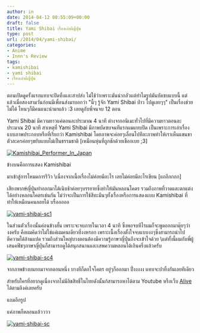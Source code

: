 ```yaml
---
author: in
date: 2014-04-12 08:55:09+00:00
draft: false
title: Yami Shibai เรื่องเล่าผีญี่ปุ่น
type: post
url: /2014/04/yami-shibai/
categories:
- Anime
- Innn's Review
tags:
- kamishibai
- yami shibai
- เรื่องเล่าผีญี่ปุ่น
---
```


ตอนเปิดดูครั้งแรกแทบจะปิดทิ้งและสาปส่ง ไม่ใช้ว่าเพราะมันน่ากลัวแต่ทำไมรูปมันบัดซบแบบนี้ แต่แล้วเมื่อสองสามวันก่อนมีเพื่อนส่งมาบอกว่า "นี้ๆ รู้จัก Yami Shibai ป่าว ไปดูเลยๆๆ" เป็นเรื่องช่วยไม่ได้ ไหนๆก็มีคนแนะนำมาแล้ว :3 เลยดูกับพี่จนจบ 12 ตอน

<!-- more -->

Yami Shibai มีความยาวแค่ตอนละประมาณ 4 นาที ต่างจากอนิเมะทั่วไปที่มีความยาวตอนละประมาณ 20 นาที สาเหตุที่ Yami Shibai มีภาพบัดซบจนทีแรกผมแทบปิด เป็นเพราะการเล่าเรื่องแบบภาพประกอบหรือที่เรียกว่า Kamishibai โดยภาพจะค่อยๆเลื่อนไปทีละภาพทำให้เราเห็นแขนขาตัวละครค่อยๆขยับแบบไม่เป็นธรรมชาติ [เหมือนหุ่นที่ถูกชักด้วยเชือกเบย ;3]

[![Kamishibai_Performer_In_Japan](https://www.innnblog.com/wp-content/uploads/2014/04/Kamishibai_Performer_In_Japan-1024x661.jpg)
](https://www.innnblog.com/wp-content/uploads/2014/04/Kamishibai_Performer_In_Japan.jpg)



ข้างบนคือการแสดง Kamishibai

มาเข้าสู่การโหมดการรีวิว \\เนื่องจากเนื้อเรื่องไม่ค่อยมีอะไร เลยไม่ค่อยมีอะไรเขียน [แถอีกกกก]

เสียงพากษ์ญี่ปุ่นทำออกมาได้เนิบช้าค่อยๆบรรยายซึ่งทำให้มันหลอนโคตร รวมถึงภาพที่วาดและตกแต่งได้อย่างหลอนโคตรเช่นกัน ไม่ว่าจะเป็นการใช้สีทะมึนๆทั้งเรื่องหรือการแสดงแบบ Kamishibai ที่ทำให้เหมือนคนลอยได้ บรื๋อออออ

[![yami-shibai-sc1](https://www.innnblog.com/wp-content/uploads/2014/04/yami-shibai-sc1-1024x576.jpg)
](https://www.innnblog.com/wp-content/uploads/2014/04/yami-shibai-sc1.jpg)



ในส่วนตัวเรื่องนั้นค่อนข้างสั้น เพราะจะจบภายในเวลา 4 นาที ซึ่งพอจบทีไรผมก็จะพูดออกมาตุ๊ยๆว่า งงครับ คือผมคิดว่าไม่ใช่แค่ผมคนเดียวที่งงหรอก เพราะเนื้อเรื่องตั้งใจจบแบบงงๆซึ่งสามารถนำไปตีความได้ล้านแปด รวมถึงส่วนใหญ่บางตอนต้องมีความรู้ภาษาญี่ปุ่นถึงจะเข้าใจด้วย \\แต่ทั้งนี้ผมกับพี่ผู้เสนคฟิชๆภาษาญี่ปุ่นก็สามารถดูได้สนุกสนานและเสพความหลอนได้เกินครึ่งแล้วครับ

[![yami-shibai-sc4](https://www.innnblog.com/wp-content/uploads/2014/04/yami-shibai-sc4-1024x576.jpg)
](https://www.innnblog.com/wp-content/uploads/2014/04/yami-shibai-sc4.jpg)



จากภาพข้างบนยกมาจากตอนหนึ่ง บางทีก็ตกใจโคตร อยู่ๆก็ออกมา ปึ่งงงงง แทบจะปาทิ้งกันเลยทีเดียว

สำหรับใครที่อยากดูเนื่องจากไม่มีลิขสิทธิ์ในไทยดังนั้นก้สามารถหาได้ตาม Youtube หรือเว็บ [Alive](http://alive.in.th/search_result.php?query=yami) ได้ตามลิงค์เลยครับ



แถมอีกรูป

แค่ภาพก็หลอนแล้วววว

[![yami-shibai-sc](https://www.innnblog.com/wp-content/uploads/2014/04/yami-shibai-sc.jpg)
](https://www.innnblog.com/wp-content/uploads/2014/04/yami-shibai-sc.jpg)
